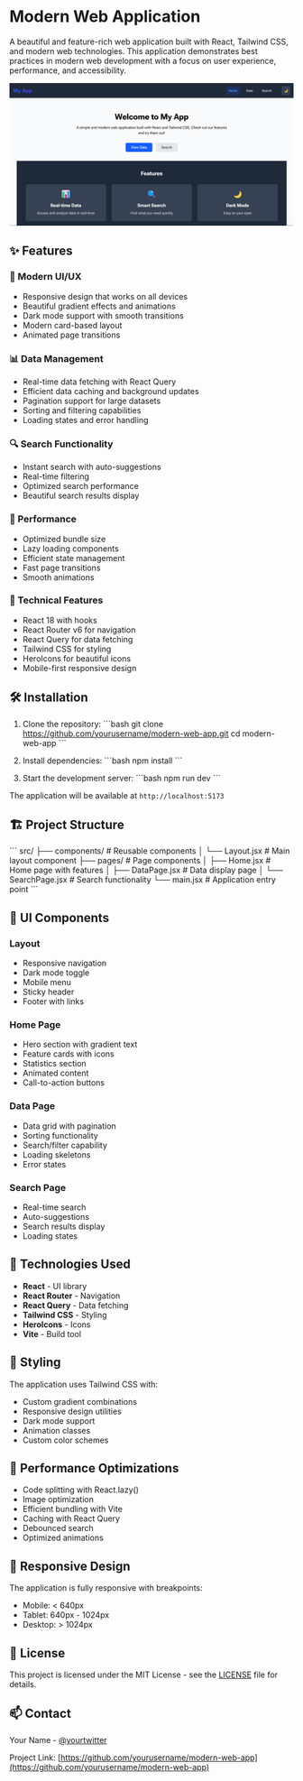 # Modern Web Application

A beautiful and feature-rich web application built with React, Tailwind CSS, and modern web technologies. This application demonstrates best practices in modern web development with a focus on user experience, performance, and accessibility.

![Modern Web App](/src/assets/homeImage.png)

## ✨ Features

### 🎨 Modern UI/UX
- Responsive design that works on all devices
- Beautiful gradient effects and animations
- Dark mode support with smooth transitions
- Modern card-based layout
- Animated page transitions

### 📊 Data Management
- Real-time data fetching with React Query
- Efficient data caching and background updates
- Pagination support for large datasets
- Sorting and filtering capabilities
- Loading states and error handling

### 🔍 Search Functionality
- Instant search with auto-suggestions
- Real-time filtering
- Optimized search performance
- Beautiful search results display

### 🚀 Performance
- Optimized bundle size
- Lazy loading components
- Efficient state management
- Fast page transitions
- Smooth animations

### 🎯 Technical Features
- React 18 with hooks
- React Router v6 for navigation
- React Query for data fetching
- Tailwind CSS for styling
- HeroIcons for beautiful icons
- Mobile-first responsive design

## 🛠️ Installation

1. Clone the repository:
\`\`\`bash
git clone https://github.com/yourusername/modern-web-app.git
cd modern-web-app
\`\`\`

2. Install dependencies:
\`\`\`bash
npm install
\`\`\`

3. Start the development server:
\`\`\`bash
npm run dev
\`\`\`

The application will be available at `http://localhost:5173`

## 🏗️ Project Structure

\`\`\`
src/
├── components/          # Reusable components
│   └── Layout.jsx      # Main layout component
├── pages/              # Page components
│   ├── Home.jsx       # Home page with features
│   ├── DataPage.jsx   # Data display page
│   └── SearchPage.jsx # Search functionality
└── main.jsx           # Application entry point
\`\`\`

## 🎨 UI Components

### Layout
- Responsive navigation
- Dark mode toggle
- Mobile menu
- Sticky header
- Footer with links

### Home Page
- Hero section with gradient text
- Feature cards with icons
- Statistics section
- Animated content
- Call-to-action buttons

### Data Page
- Data grid with pagination
- Sorting functionality
- Search/filter capability
- Loading skeletons
- Error states

### Search Page
- Real-time search
- Auto-suggestions
- Search results display
- Loading states

## 🔧 Technologies Used

- **React** - UI library
- **React Router** - Navigation
- **React Query** - Data fetching
- **Tailwind CSS** - Styling
- **HeroIcons** - Icons
- **Vite** - Build tool

## 🌈 Styling

The application uses Tailwind CSS with:
- Custom gradient combinations
- Responsive design utilities
- Dark mode support
- Animation classes
- Custom color schemes

## 🚀 Performance Optimizations

- Code splitting with React.lazy()
- Image optimization
- Efficient bundling with Vite
- Caching with React Query
- Debounced search
- Optimized animations

## 📱 Responsive Design

The application is fully responsive with breakpoints:
- Mobile: < 640px
- Tablet: 640px - 1024px
- Desktop: > 1024px



## 📄 License

This project is licensed under the MIT License - see the [LICENSE](LICENSE) file for details.


## 📫 Contact

Your Name - [@yourtwitter](https://twitter.com/yourtwitter)

Project Link: [https://github.com/yourusername/modern-web-app](https://github.com/yourusername/modern-web-app)
